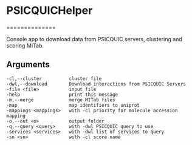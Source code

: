 # PSICQUICHelper
==============

Console app to download data from PSICQUIC servers, clustering and scoring MITab.

## Arguments

```
-cl,--cluster          cluster file
-dwl,--download        Download interactions from PSICQUIC Servers
-file <file>           input file
-help                  print this message
-m,--merge             merge MITab files
-map                   map identifiers to uniprot
-mappings <mappings>   with -cl priority for molecule accession mapping
-o,--out <o>           output folder
-q,--query <query>     with -dwl PSICQUIC query to use
-services <services>   with -dwl list of services to query
-sn <sn>               with -cl score name
```